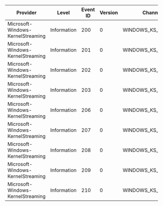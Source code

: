 Provider                           |  Level        |  Event ID  |  Version  |  Channel             |  Task                 |  Opcode  |  Keyword  |  Message
-----------------------------------|---------------|------------|-----------|----------------------|-----------------------|----------|-----------|---------
Microsoft-Windows-KernelStreaming  |  Information  |  200       |  0        |  WINDOWS_KS_CHANNEL  |  KS_PnpAddDevice      |  Start   |           |
Microsoft-Windows-KernelStreaming  |  Information  |  201       |  0        |  WINDOWS_KS_CHANNEL  |  KS_PnpAddDevice      |  Stop    |           |
Microsoft-Windows-KernelStreaming  |  Information  |  202       |  0        |  WINDOWS_KS_CHANNEL  |  KS_StreamingRequest  |  Start   |           |
Microsoft-Windows-KernelStreaming  |  Information  |  203       |  0        |  WINDOWS_KS_CHANNEL  |  KS_StreamingRequest  |  Stop    |           |
Microsoft-Windows-KernelStreaming  |  Information  |  206       |  0        |  WINDOWS_KS_CHANNEL  |  KS_WNF               |          |           |
Microsoft-Windows-KernelStreaming  |  Information  |  207       |  0        |  WINDOWS_KS_CHANNEL  |  KS_WNF               |          |           |
Microsoft-Windows-KernelStreaming  |  Information  |  208       |  0        |  WINDOWS_KS_CHANNEL  |  KS_WNFPinState       |          |           |
Microsoft-Windows-KernelStreaming  |  Information  |  209       |  0        |  WINDOWS_KS_CHANNEL  |  KS_WNFNotification   |          |           |
Microsoft-Windows-KernelStreaming  |  Information  |  210       |  0        |  WINDOWS_KS_CHANNEL  |  KS_DisplayOff        |          |           |